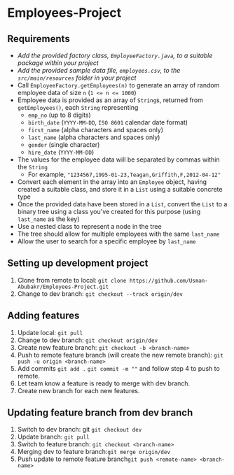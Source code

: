 # Employees-Project

## Requirements

- *Add the provided factory class, ```EmployeeFactory.java```, to a suitable package within your project*
- *Add the provided sample data file, ```employees.csv```, to the ```src/main/resources``` folder in your project*
- Call ```EmployeeFactory.getEmployees(n)``` to generate an array of random employee data of size ```n``` (```1 <= n <= 1000```)
- Employee data is provided as an array of ```String```s, returned from ```getEmployees()```, each ```String``` representing
    - ```emp_no``` (up to 8 digits)
    - ```birth_date``` (```YYYY-MM-DD```, ```ISO 8601``` calendar date format)
    - ```first_name``` (alpha characters and spaces only)
    - ```last_name``` (alpha characters and spaces only)
    - ```gender``` (single character)
    - ```hire_date``` (```YYYY-MM-DD```)
- The values for the employee data will be separated by commas within the ```String```
    - For example, ```"1234567,1995-01-23,Teagan,Griffith,F,2012-04-12"```
- Convert each element in the array into an ```Employee``` object, having created a suitable class, and store it in a ```List``` using a suitable concrete type
- Once the provided data have been stored in a ```List```, convert the ```List``` to a binary tree using a class you've created for this purpose (using ```last_name``` as the key)
- Use a nested class to represent a node in the tree
- The tree should allow for multiple employees with the same ```last_name```
- Allow the user to search for a specific employee by ```last_name```


## Setting up development project

1. Clone from remote to local: `git clone https://github.com/Usman-Abubakr/Employees-Project.git`
2. Change to dev branch: `git checkout --track origin/dev`

## Adding features

1. Update local: `git pull`
2. Change to dev branch: `git checkout origin/dev`
3. Create new feature branch: `git checkout -b <branch-name>`
4. Push to remote feature branch (will create the new remote branch): `git push -u origin <branch-name>`
5. Add commits `git add .` `git commit -m ""` and follow step 4 to push to remote.
6. Let team know a feature is ready to merge with dev branch.
7. Create new branch for each new features.

## Updating feature branch from dev branch

1. Switch to dev branch: git `git checkout dev`
2. Update branch: `git pull`
3. Switch to feature branch: `git checkout <branch-name>`
4. Merging dev to feature branch:`git merge origin/dev`
5. Push update to remote feature branch`git push <remote-name> <branch-name>`
